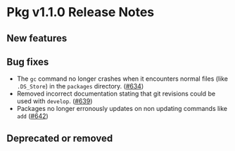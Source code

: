 Pkg v1.1.0 Release Notes
========================

New features
------------

Bug fixes
----------

* The `gc` command no longer crashes when it encounters normal files
  (like `.DS_Store`) in the `packages` directory. ([#634])
* Removed incorrect documentation stating that git revisions could be used
  with `develop`. ([#639])
* Packages no longer erronously updates on non updating commands like `add` ([#642])

Deprecated or removed
---------------------


<!--- LINKS -->

[#634]: https://github.com/JuliaLang/Pkg.jl/pull/634
[#639]: https://github.com/JuliaLang/Pkg.jl/pull/639
[#642]: https://github.com/JuliaLang/Pkg.jl/pull/642
